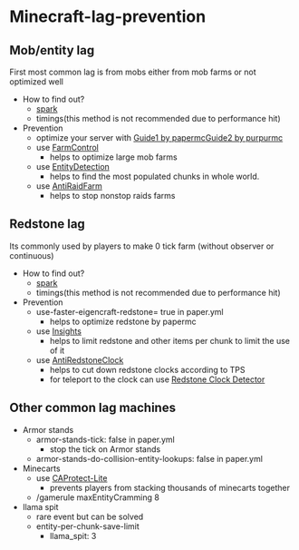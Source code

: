 # Minecraft-lag-prevention
## Mob/entity lag
First most common lag is from mobs either from mob farms or not optimized well
- How to find out?
  - [spark](https://www.spigotmc.org/resources/spark.57242/)
  - timings(this method is not recommended due to performance hit)
- Prevention
  - optimize your server with [Guide1 by papermc](https://eternity.community/index.php/paper-optimization/)[Guide2 by purpurmc](https://github.com/YouHaveTrouble/minecraft-optimization)
  - use [FarmControl](https://www.spigotmc.org/resources/farmcontrol-1-15-1-18.86923/)
    - helps to optimize large mob farms
  - use [EntityDetection](https://www.spigotmc.org/resources/entitydetection-tile-entity-support.20588/)
    - helps to find the most populated chunks in whole world.
  - use [AntiRaidFarm](https://www.spigotmc.org/resources/antiraidfarm-block-cheaty-infinite-raid-farms.83283/)
    - helps to stop nonstop raids farms
## Redstone lag
Its commonly used by players to make 0 tick farm (without observer or continuous)
- How to find out?
  - [spark](https://www.spigotmc.org/resources/spark.57242/)
  - timings(this method is not recommended due to performance hit)
- Prevention
  - use-faster-eigencraft-redstone= true in paper.yml
    - helps to optimize redstone by papermc
  - use [Insights](https://www.spigotmc.org/resources/insights-super-configurable-region-limits-asynchronous-scans-1-18.56489/)
    - helps to limit redstone and other items per chunk to limit the use of it
  - use [AntiRedstoneClock](https://www.spigotmc.org/resources/antiredstoneclock-worldguard-plotsquard-support-1-8-1-17.18557/) 
    - helps to cut down redstone clocks according to TPS
    - for teleport to the clock can use [Redstone Clock Detector](https://dev.bukkit.org/projects/redstone-clock-detector)
## Other common lag machines
  - Armor stands 
    - armor-stands-tick: false in paper.yml
      - stop the tick on Armor stands
    - armor-stands-do-collision-entity-lookups: false in paper.yml
  - Minecarts
    - use [CAProtect-Lite](https://github.com/castaway-gg/CAProtect-Lite)
      -  prevents players from stacking thousands of minecarts together
    - /gamerule maxEntityCramming 8
  - llama spit
    - rare event but can be solved
    - entity-per-chunk-save-limit
      - llama_spit: 3
  
